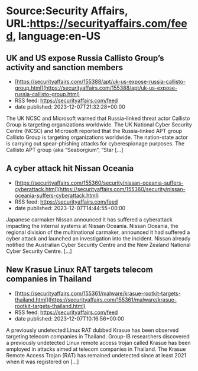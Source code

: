 # Source:Security Affairs, URL:https://securityaffairs.com/feed, language:en-US

## UK and US expose Russia Callisto Group’s activity and sanction members
 - [https://securityaffairs.com/155388/apt/uk-us-expose-russia-callisto-group.html](https://securityaffairs.com/155388/apt/uk-us-expose-russia-callisto-group.html)
 - RSS feed: https://securityaffairs.com/feed
 - date published: 2023-12-07T21:32:28+00:00

The UK NCSC and Microsoft warned that Russia-linked threat actor Callisto Group is targeting organizations worldwide. The UK National Cyber Security Centre (NCSC) and Microsoft reported that the Russia-linked APT group Callisto Group is targeting organizations worldwide. The nation-state actor is carrying out spear-phishing attacks for cyberespionage purposes. The Callisto APT group (aka &#8220;Seaborgium&#8220;, &#8220;Star [&#8230;]

## A cyber attack hit Nissan Oceania
 - [https://securityaffairs.com/155360/security/nissan-oceania-suffers-cyberattack.html](https://securityaffairs.com/155360/security/nissan-oceania-suffers-cyberattack.html)
 - RSS feed: https://securityaffairs.com/feed
 - date published: 2023-12-07T14:44:55+00:00

Japanese carmaker Nissan announced it has suffered a cyberattack impacting the internal systems at Nissan Oceania. Nissan Oceania, the regional division of the multinational carmaker, announced it had suffered a cyber attack and launched an investigation into the incident. Nissan already notified the Australian Cyber Security Centre and the New Zealand National Cyber Security Centre. [&#8230;]

## New Krasue Linux RAT targets telecom companies in Thailand
 - [https://securityaffairs.com/155361/malware/krasue-rootkit-targets-thailand.html](https://securityaffairs.com/155361/malware/krasue-rootkit-targets-thailand.html)
 - RSS feed: https://securityaffairs.com/feed
 - date published: 2023-12-07T10:16:56+00:00

A previously undetected Linux RAT dubbed Krasue has been observed targeting telecom companies in Thailand. Group-IB researchers discovered a previously undetected Linux remote access trojan called Krasue has been employed in attacks aimed at telecom companies in Thailand. The Krasue Remote Access Trojan (RAT) has remained undetected since at least 2021 when it was registered on [&#8230;]

